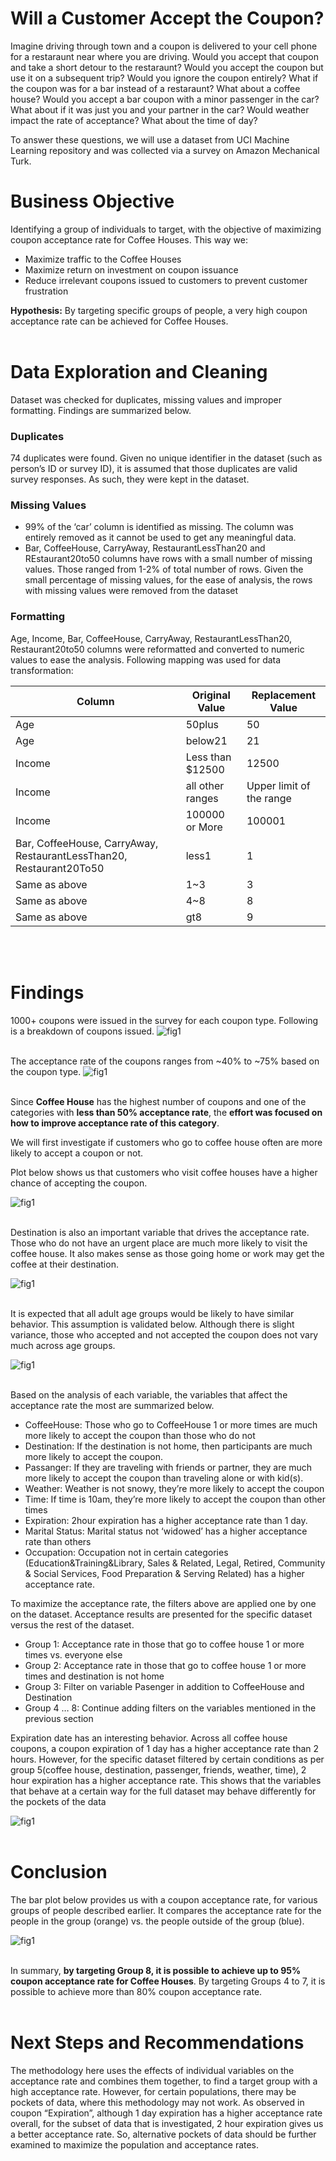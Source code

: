 # Will a Customer Accept the Coupon?
Imagine driving through town and a coupon is delivered to your cell phone for a restaraunt near where you are driving. Would you accept that coupon and take a short detour to the restaraunt? Would you accept the coupon but use it on a subsequent trip? Would you ignore the coupon entirely? What if the coupon was for a bar instead of a restaraunt? What about a coffee house? Would you accept a bar coupon with a minor passenger in the car? What about if it was just you and your partner in the car? Would weather impact the rate of acceptance? What about the time of day?

To answer these questions, we will use a dataset from UCI Machine Learning repository and was collected via a survey on Amazon Mechanical Turk. 

# Business Objective
Identifying a group of individuals to target, with the objective of maximizing coupon acceptance rate for Coffee Houses. This way we:
* Maximize traffic to the Coffee Houses
* Maximize return on investment on coupon issuance
* Reduce irrelevant coupons issued to customers to prevent customer frustration

**Hypothesis:** By targeting specific groups of people, a very high coupon acceptance rate can be achieved for Coffee Houses.
<br/>
<br/>

# Data Exploration and Cleaning

Dataset was checked for duplicates, missing values and improper formatting. Findings are summarized below.

### Duplicates
74 duplicates were found. Given no unique identifier in the dataset (such as person’s ID or survey ID), it is assumed that those duplicates are valid survey responses. As such, they were kept in the dataset.

### Missing Values
* 99% of the ‘car’ column is identified as missing. The column was entirely removed as it cannot be used to get any meaningful data. 
* Bar, CoffeeHouse, CarryAway, RestaurantLessThan20 and REstaurant20to50 columns have rows with a small number of missing values. Those ranged from 1-2% of total number of rows. Given the small percentage of missing values, for the ease of analysis, the rows with missing values were removed from the dataset

### Formatting
Age, Income, Bar, CoffeeHouse, CarryAway, RestaurantLessThan20, Restaurant20to50 columns were reformatted and converted to numeric values to ease the analysis.
Following mapping was used for data transformation:

| Column      | Original Value      | Replacement Value      |
| ----------- | ------------------- | ---------------------- |
| Age | 50plus | 50 |
| Age | below21 | 21 |
| Income | Less than $12500 | 12500 |
| Income | all other ranges | Upper limit of the range |
| Income | 100000 or More | 100001 |
| Bar, CoffeeHouse, CarryAway, RestaurantLessThan20, Restaurant20To50 | less1 | 1
| Same as above | 1~3 | 3
| Same as above | 4~8 | 8
| Same as above | gt8 | 9
<br/>
<br/>

# Findings
1000+ coupons were issued in the survey for each coupon type. Following is a breakdown of coupons issued.
<img src="images/number_of_coupons_issued.png" alt="fig1">
<br/>
<br/>

The acceptance rate of the coupons ranges from ~40% to ~75% based on the coupon type.
<img src="images/percent_of_coupons_accepted.png" alt="fig1">
<br/>
<br/>

Since **Coffee House** has the highest number of coupons and one of the categories with **less than 50% acceptance rate**, the **effort was focused on how to improve acceptance rate of this category**.

We will first investigate if customers who go to coffee house often are more likely to accept a coupon or not.

Plot below shows us that customers who visit coffee houses have a higher chance of accepting the coupon.

<img src="images/coupon_acceptance_rate_violin.png" alt="fig1">
<br/>
<br/>

Destination is also an important variable that drives the acceptance rate. Those who do not have an urgent place are much more likely to visit the coffee house. It also makes sense as those going home or work may get the coffee at their destination.

<img src="images/destination_coupons_accepted.png" alt="fig1">
<br/>
<br/>

It is expected that all adult age groups would be likely to have similar behavior. This assumption is validated below. Although there is slight variance, those who accepted and not accepted the coupon does not vary much across age groups.

<img src="images/age_acceptance_kde.png" alt="fig1">
<br/>
<br/>


Based on the analysis of each variable, the variables that affect the acceptance rate the most are summarized below.
* CoffeeHouse: Those who go to CoffeeHouse 1 or more times are much more likely to accept the coupon than those who do not
* Destination: If the destination is not home, then participants are much more likely to accept the coupon. 
* Passanger: If they are traveling with friends or partner, they are much more likely to accept the coupon than traveling alone or with kid(s).
* Weather: Weather is not snowy, they’re more likely to accept the coupon
* Time: If time is 10am, they’re more likely to accept the coupon than other times
* Expiration: 2hour expiration has a higher acceptance rate than 1 day.
* Marital Status: Marital status not ‘widowed’ has a higher acceptance rate than others
* Occupation: Occupation not in certain categories (Education&Training&Library, Sales & Related, Legal, Retired, Community & Social Services, Food Preparation & Serving Related) has a higher acceptance rate.

To maximize the acceptance rate, the filters above are applied one by one on the dataset. Acceptance results are presented for the specific dataset versus the rest of the dataset.
* Group 1: Acceptance rate in those that go to coffee house 1 or more times vs. everyone else
* Group 2: Acceptance rate in those that go to coffee house 1 or more times and destination is not home
* Group 3: Filter on variable Pasenger in addition to CoffeeHouse and Destination
* Group 4 … 8: Continue adding filters on the variables mentioned in the previous section

Expiration date has an interesting behavior. Across all coffee house coupons, a coupon expiration of 1 day has a higher acceptance rate than 2 hours. However, for the specific dataset filtered by certain conditions as per group 5(coffee house, destination, passenger, friends, weather, time), 2 hour expiration has a higher acceptance rate. This shows that the variables that behave at a certain way for the full dataset may behave differently for the pockets of the data

<img src="images/population_coupons_accepted.png" alt="fig1">
<br/>
<br/>

# Conclusion
The bar plot below provides us with a coupon acceptance rate, for various groups of people described earlier. It compares the acceptance rate for the people in the group (orange) vs. the people outside of the group (blue).

<img src="images/coupon_acceptance_per_group.png" alt="fig1">
<br/>
<br/>

In summary, **by targeting Group 8, it is possible to achieve up to 95% coupon acceptance rate for Coffee Houses**. By targeting Groups 4 to 7, it is possible to achieve more than 80% coupon acceptance rate.
<br/>
<br/>

# Next Steps and Recommendations
The methodology here uses the effects of individual variables on the acceptance rate and combines them together, to find a target group with a high acceptance rate. However, for certain populations, there may be pockets of data, where this methodology may not work. As observed in coupon “Expiration”, although 1 day expiration has a higher acceptance rate overall, for the subset of data that is investigated, 2 hour expiration gives us a better acceptance rate. So, alternative pockets of data should be further examined to maximize the population and acceptance rates.
